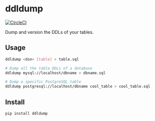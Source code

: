 # ddldump

[![CircleCI](https://circleci.com/gh/percolate/ddldump.svg?style=svg)](https://circleci.com/gh/percolate/ddldump)

Dump and version the DDLs of your tables.

## Usage

```bash
ddldump <dsn> [table] > table.sql

# Dump all the table DDLs of a database
ddldump mysql://localhost/dbname > dbname.sql

# Dump a specific PostgreSQL table
ddldump postgresql://localhost/dbname cool_table > cool_table.sql
```

## Install

```bash
pip install ddldump
```
